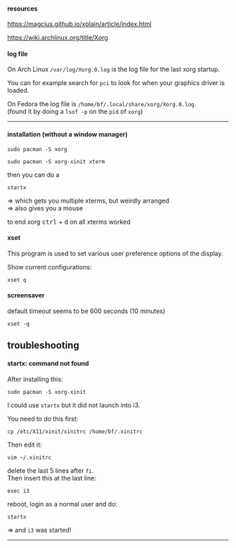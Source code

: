 #### resources

https://magcius.github.io/xplain/article/index.html

https://wiki.archlinux.org/title/Xorg

#### log file

On Arch Linux `/var/log/Xorg.0.log` is the log file for the last xorg startup.

You can for example search for `pci` to look for when your graphics driver is loaded.

On Fedora the log file is `/home/bf/.local/share/xorg/Xorg.0.log`.\
(found it by doing a `lsof -p` on the `pid` of `xorg`)

---

#### installation (without a window manager)

```
sudo pacman -S xorg
```
```
sudo pacman -S xorg-xinit xterm
```

then you can do a 
```
startx
```
=> which gets you multiple xterms, but weirdly arranged\
=> also gives you a mouse

to end xorg <kbd>ctrl</kbd> + <kbd>d</kbd> on all xterms worked

#### xset

This program is used to set various user preference options of the display.

Show current configurations:
```
xset q
```

#### screensaver

default timeout seems to be 600 seconds (10 minutes)
```
xset -q
```

## troubleshooting

#### startx: command not found

After installing this:
```
sudo pacman -S xorg-xinit
```
I could use `startx` but it did not launch into i3.

You need to do this first:
```
cp /etc/X11/xinit/xinitrc /home/bf/.xinitrc
```
Then edit it:
``` 
vim ~/.xinitrc
```

delete the last 5 lines after `fi`.\
Then insert this at the last line:
```
exec i3
```

reboot, login as a normal user and do:
```
startx
```
=> and `i3` was started!

---
